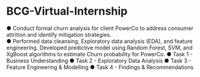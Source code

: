 # BCG-Virtual-Internship
 ● Conduct formal churn analysis for client PowerCo to address consumer attrition and identify mitigation strategies.  
 ● Performed data cleansing, Exploratory data analysis (EDA), and feature engineering. Developed predictive model using Random Forest, SVM, and XgBoost algorithms to estimate Churn probability for PowerCo.
 ● Task 1 - Business Understanding
 ● Task 2 - Exploratory Data Analysis
 ● Task 3 - Feature Engineering & Modelling
 ● Task 4 - Findings & Recommendations
